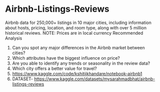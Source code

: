 # Airbnb-Listings-Reviews
Airbnb data for 250,000+ listings in 10 major cities, including information about hosts, pricing, location,
and room type, along with over 5 million historical reviews.
NOTE: Prices are in local currency
Recommended Analysis
1. Can you spot any major differences in the Airbnb market between cities?
2. Which attributes have the biggest influence on price?
3. Are you able to identify any trends or seasonality in the review data?
4. Which city offers a better value for travel?
5. https://www.kaggle.com/code/kshitijkhandare/notebook-airbnb1
6. DATASET- https://www.kaggle.com/datasets/mysarahmadbhat/airbnb-listings-reviews
